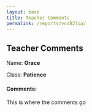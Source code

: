 ```yaml
---
layout: base
title: Teacher Comments
permalink: /reports/vnd82lqa/
---
```



## Teacher Comments

Name: **Grace**

Class: **Patience**

#### Comments:

This is where the comments go
